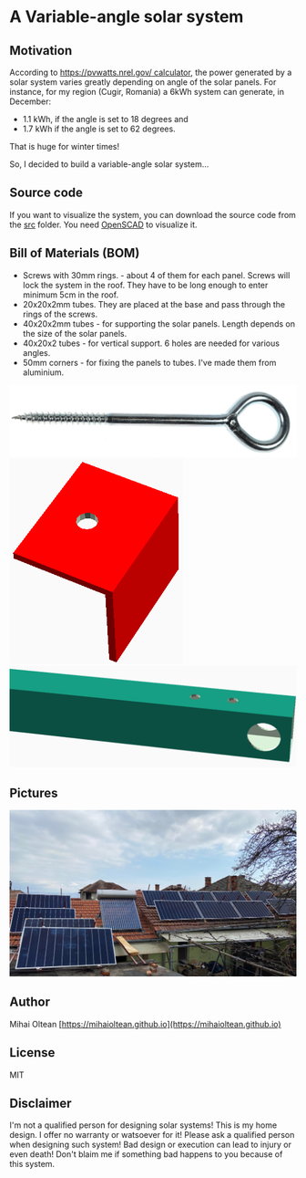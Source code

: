 # A Variable-angle solar system

## Motivation

According to [https://pvwatts.nrel.gov/ calculator](https://pvwatts.nrel.gov/), the power generated by a solar system varies greatly depending on angle of the solar panels. 
For instance, for my region (Cugir, Romania) a 6kWh system can generate, in December:
- 1.1 kWh, if the angle is set to 18 degrees
and
- 1.7 kWh if the angle is set to 62 degrees.

That is huge for winter times!

So, I decided to build a variable-angle solar system...

## Source code

If you want to visualize the system, you can download the source code from the [src](src) folder.
You need [OpenSCAD](http://www.openscad.org) to visualize it.

## Bill of Materials (BOM)

- Screws with 30mm rings. - about 4 of them for each panel. Screws will lock the system in the roof. They have to be long enough to enter minimum 5cm in the roof.
- 20x20x2mm tubes. They are placed at the base and pass through the rings of the screws.
- 40x20x2mm tubes - for supporting the solar panels. Length depends on the size of the solar panels.
- 40x20x2 tubes - for vertical support. 6 holes are needed for various angles.
- 50mm corners - for fixing the panels to tubes. I've made them from aluminium. 


![screw ring](materials/screw_ring.png)
![corner](materials/corner.png)
![tube for panels](materials/tube_for_panel.png)


## Pictures

![all.jpg](pictures/all.jpg)


## Author

Mihai Oltean
[https://mihaioltean.github.io](https://mihaioltean.github.io)

## License 

MIT
## Disclaimer

I'm not a qualified person for designing solar systems!
This is my home design. I offer no warranty or watsoever for it!
Please ask a qualified person when designing such system!
Bad design or execution can lead to injury or even death!
Don't blaim me if something bad happens to you because of this system.